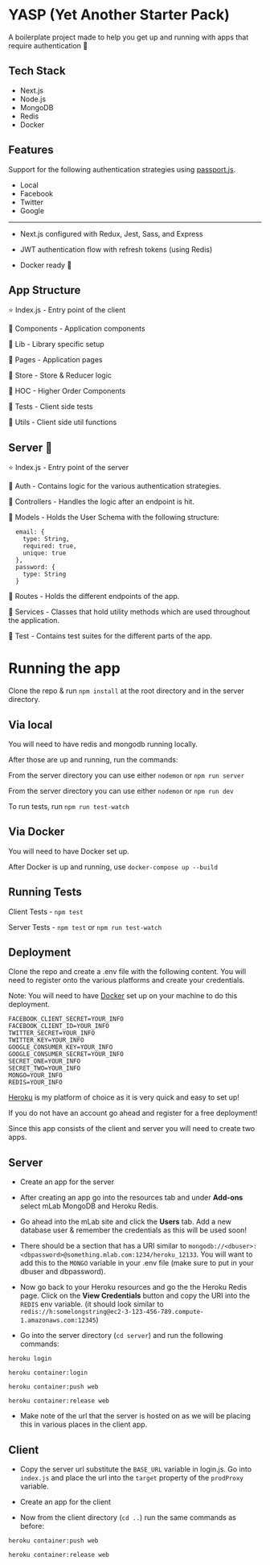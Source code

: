 # YASP (Yet Another Starter Pack)

A boilerplate project made to help you get up and running with apps that require authentication 🚀

## Tech Stack

- Next.js
- Node.js
- MongoDB
- Redis
- Docker

## Features

Support for the following authentication strategies using [passport.js](http://www.passportjs.org/).

- Local
- Facebook
- Twitter
- Google

---

- Next.js configured with Redux, Jest, Sass, and Express

- JWT authentication flow with refresh tokens (using Redis)

- Docker ready 🐳

## App Structure

⭐️ Index.js - Entry point of the client

📁 Components - Application components

📁 Lib - Library specific setup

📁 Pages - Application pages

📁 Store - Store & Reducer logic

📁 HOC - Higher Order Components

📁 Tests - Client side tests

📁 Utils - Client side util functions

## Server 📁

⭐️ Index.js - Entry point of the server

📁 Auth - Contains logic for the various authentication strategies.

📁 Controllers - Handles the logic after an endpoint is hit.

📁 Models - Holds the User Schema with the following structure:

```
  email: {
    type: String,
    required: true,
    unique: true
  },
  password: {
    type: String
  }
```

📁 Routes - Holds the different endpoints of the app.

📁 Services - Classes that hold utility methods which are used throughout the application.

📁 Test - Contains test suites for the different parts of the app.

# Running the app

Clone the repo & run `npm install` at the root directory and in the server directory.

## Via local

You will need to have redis and mongodb running locally.

After those are up and running, run the commands:

From the server directory you can use either `nodemon` or `npm run server`

From the server directory you can use either `nodemon` or `npm run dev`

To run tests, run `npm run test-watch`

## Via Docker

You will need to have Docker set up.

After Docker is up and running, use `docker-compose up --build`

## Running Tests

Client Tests - `npm test`

Server Tests - `npm test` or `npm run test-watch`

## Deployment

Clone the repo and create a .env file with the following content. You will need to register onto the various platforms and create your credentials.

Note: You will need to have [Docker](https://www.docker.com/) set up on your machine to do this deployment.

```
FACEBOOK_CLIENT_SECRET=YOUR_INFO
FACEBOOK_CLIENT_ID=YOUR_INFO
TWITTER_SECRET=YOUR_INFO
TWITTER_KEY=YOUR_INFO
GOOGLE_CONSUMER_KEY=YOUR_INFO
GOOGLE_CONSUMER_SECRET=YOUR_INFO
SECRET_ONE=YOUR_INFO
SECRET_TWO=YOUR_INFO
MONGO=YOUR_INFO
REDIS=YOUR_INFO
```

[Heroku](https://www.heroku.com/) is my platform of choice as it is very quick and easy to set up!

If you do not have an account go ahead and register for a free deployment!

Since this app consists of the client and server you will need to create two apps.

## Server

- Create an app for the server

- After creating an app go into the resources tab and under **Add-ons** select mLab MongoDB and Heroku Redis.

- Go ahead into the mLab site and click the **Users** tab. Add a new database user & remember the credentials as this will be used soon!

- There should be a section that has a URI similar to `mongodb://<dbuser>:<dbpassword>@something.mlab.com:1234/heroku_12133`. You will want to add this to the `MONGO` variable in your .env file (make sure to put in your dbuser and dbpassword).

- Now go back to your Heroku resources and go the the Heroku Redis page. Click on the **View Credentials** button and copy the URI into the `REDIS` env variable. (it should look similar to `redis://h:somelongstring@ec2-3-123-456-789.compute-1.amazonaws.com:12345`)

- Go into the server directory (`cd server`) and run the following commands:

```
heroku login

heroku container:login

heroku container:push web

heroku container:release web
```

- Make note of the url that the server is hosted on as we will be placing this in various places in the client app.

## Client

- Copy the server url substitute the `BASE_URL` variable in login.js. Go into `index.js` and place the url into the `target` property of the `prodProxy` variable.

- Create an app for the client

- Now from the client directory (`cd ..`) run the same commands as before:

```
heroku container:push web

heroku container:release web
```
